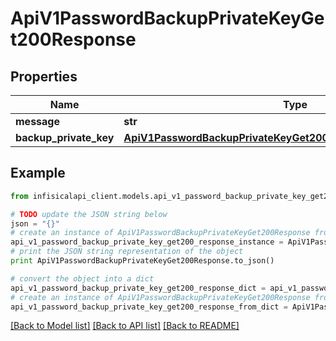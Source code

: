 # ApiV1PasswordBackupPrivateKeyGet200Response


## Properties
Name | Type | Description | Notes
------------ | ------------- | ------------- | -------------
**message** | **str** |  | 
**backup_private_key** | [**ApiV1PasswordBackupPrivateKeyGet200ResponseBackupPrivateKey**](ApiV1PasswordBackupPrivateKeyGet200ResponseBackupPrivateKey.md) |  | 

## Example

```python
from infisicalapi_client.models.api_v1_password_backup_private_key_get200_response import ApiV1PasswordBackupPrivateKeyGet200Response

# TODO update the JSON string below
json = "{}"
# create an instance of ApiV1PasswordBackupPrivateKeyGet200Response from a JSON string
api_v1_password_backup_private_key_get200_response_instance = ApiV1PasswordBackupPrivateKeyGet200Response.from_json(json)
# print the JSON string representation of the object
print ApiV1PasswordBackupPrivateKeyGet200Response.to_json()

# convert the object into a dict
api_v1_password_backup_private_key_get200_response_dict = api_v1_password_backup_private_key_get200_response_instance.to_dict()
# create an instance of ApiV1PasswordBackupPrivateKeyGet200Response from a dict
api_v1_password_backup_private_key_get200_response_from_dict = ApiV1PasswordBackupPrivateKeyGet200Response.from_dict(api_v1_password_backup_private_key_get200_response_dict)
```
[[Back to Model list]](../README.md#documentation-for-models) [[Back to API list]](../README.md#documentation-for-api-endpoints) [[Back to README]](../README.md)


